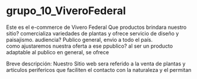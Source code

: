 # grupo_10_ViveroFederal
Este es el e-commerce de Vivero Federal
Que productos brindara nuestro sitio? comercializa variedades de plantas y ofrece servicio de diseño y paisajismo. 
audiencia? Publico general, envio a todo el país.  
como ajustaremos nuestra oferta a ese ppublico? al ser un producto adaptable al publico en general, se ofrece 

Breve descripción: 
Nuestro Sitio web sera referido a la venta de plantas y articulos perifericos que faciliten el contacto con la naturaleza y el permitan 
